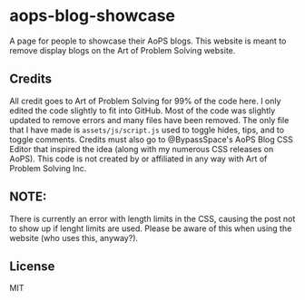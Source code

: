 # aops-blog-showcase
A page for people to showcase their AoPS blogs. This website is meant to remove display blogs on the Art of Problem Solving website.

## Credits
All credit goes to Art of Problem Solving for 99% of the code here. I only edited the code slightly to fit into GitHub. Most of the code was slightly updated to remove errors and many files have been removed. The only file that I have made is `assets/js/script.js` used to toggle hides, tips, and to toggle comments. Credits must also go to @BypassSpace's AoPS Blog CSS Editor that inspired the idea (along with my numerous CSS releases on AoPS).
This code is not created by or affiliated in any way with Art of Problem Solving Inc.

## NOTE:
There is currently an error with length limits in the CSS, causing the post not to show up if lenght limits are used. Please be aware of this when using the website (who uses this, anyway?).

## License
MIT

